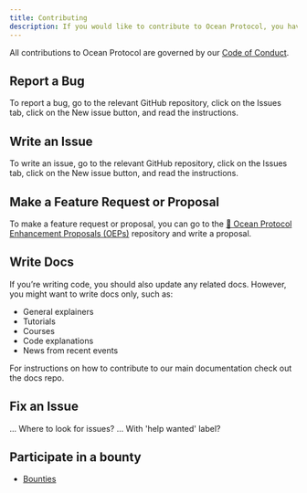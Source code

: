 ```yaml
---
title: Contributing
description: If you would like to contribute to Ocean Protocol, you have different possibilities.
---
```


All contributions to Ocean Protocol are governed by our [Code of Conduct](code-of-conduct/).

## Report a Bug

To report a bug, go to the relevant GitHub repository, click on the Issues tab, click on the New issue button, and read the instructions.

## Write an Issue

To write an issue, go to the relevant GitHub repository, click on the Issues tab, click on the New issue button, and read the instructions.

## Make a Feature Request or Proposal

To make a feature request or proposal, you can go to the [🐙 Ocean Protocol Enhancement Proposals (OEPs)](https://github.com/oceanprotocol/OEPs/) repository and write a proposal.

<repo name="OEPs"></repo>

## Write Docs

If you’re writing code, you should also update any related docs. However, you might want to write docs only, such as:

- General explainers
- Tutorials
- Courses
- Code explanations
- News from recent events

For instructions on how to contribute to our main documentation check out the docs repo.

<repo name="docs"></repo>

## Fix an Issue

... Where to look for issues?
... With 'help wanted' label?

## Participate in a bounty

- [Bounties](/concepts/bounties/)
